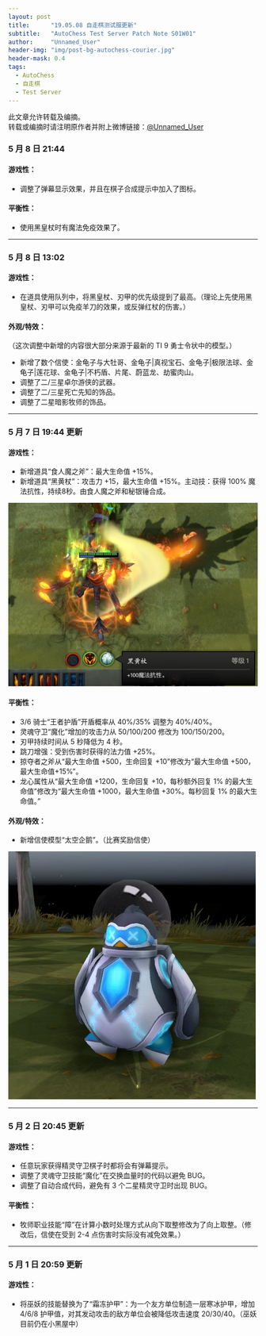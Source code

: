 ```yaml
---
layout: post
title: 		"19.05.08 自走棋测试服更新"
subtitle: 	"AutoChess Test Server Patch Note S01W01"
author: 	"Unnamed_User"
header-img: "img/post-bg-autochess-courier.jpg"
header-mask: 0.4
tags:
  - AutoChess
  - 自走棋
  - Test Server
---
```



此文章允许转载及编摘。  
转载或编摘时请注明原作者并附上微博链接：[@Unnamed_User](https://weibo.com/unnameduser)


### 5 月 8 日 21:44
#### 游戏性：
- 调整了弹幕显示效果，并且在棋子合成提示中加入了图标。

#### 平衡性：
- 使用黑皇杖时有魔法免疫效果了。

---
### 5 月 8 日 13:02
#### 游戏性：
- 在道具使用队列中，将黑皇杖、刃甲的优先级提到了最高。（理论上先使用黑皇杖、刃甲可以免疫羊刀的效果，或反弹红杖的伤害。）

#### 外观/特效：
（这次调整中新增的内容很大部分来源于最新的 TI 9 勇士令状中的模型。）
- 新增了数个信使：金龟子与大牡哥、金龟子|真视宝石、金龟子|极限法球、金龟子|莲花球、金龟子|不朽盾、片尾、蔚蓝龙、劫蜜肉山。
- 调整了二/三星卓尔游侠的武器。
- 调整了二/三星死亡先知的饰品。
- 调整了二星暗影牧师的饰品。

---
### 5 月 7 日 19:44 更新
#### 游戏性：
- 新增道具“食人魔之斧”：最大生命值 +15%。
- 新增道具“黑黄杖”：攻击力 +15，最大生命值 +15%。主动技：获得 100% 魔法抗性，持续8秒。由食人魔之斧和秘银锤合成。

![黑黄杖](/img/in-post/post-190507/bkb.jpg)

#### 平衡性：
- 3/6 骑士“王者护盾”开盾概率从 40%/35% 调整为 40%/40%。
- 灵魂守卫“魔化”增加的攻击力从 50/100/200 修改为 100/150/200。
- 刃甲持续时间从 5 秒降低为 4 秒。
- 跳刀增强：受到伤害时获得的法力值 +25%。
- 掠夺者之斧从“最大生命值 +500，生命回复 +10”修改为“最大生命值 +500，最大生命值+15%”。
- 龙心属性从“最大生命值 +1200，生命回复 +10，每秒额外回复 1% 的最大生命值”修改为“最大生命值 +1000，最大生命值 +30%。每秒回复 1% 的最大生命值。”

#### 外观/特效：
- 新增信使模型“太空企鹅”。（比赛奖励信使）

![太空企鹅](/img/in-post/post-190507/qie.jpg)

---
### 5 月 2 日 20:45 更新
#### 游戏性：
- 任意玩家获得精灵守卫棋子时都将会有弹幕提示。
- 调整了灵魂守卫技能“魔化”在交换血量时的代码以避免 BUG。
- 调整了自动合成代码，避免有 3 个二星精灵守卫时出现 BUG。

#### 平衡性：
- 牧师职业技能“障”在计算小数时处理方式从向下取整修改为了向上取整。（修改后，信使在受到 2-4 点伤害时实际没有减免效果。）

---
### 5 月 1 日 20:59 更新
#### 游戏性：
- 将巫妖的技能替换为了“霜冻护甲”：为一个友方单位制造一层寒冰护甲，增加 4/6/8 护甲值，对其发动攻击的敌方单位会被降低攻击速度 20/30/40。（巫妖目前仍在小黑屋中）